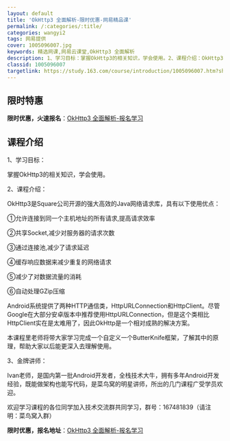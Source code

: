 ```yaml
---
layout: default
title: 'OkHttp3 全面解析-限时优惠-网易精品课'
permalink: /:categories/:title/
categories: wangyi2
tags: 网易提供
cover: 1005096007.jpg
keywords: 精选网课,网易云课堂,OkHttp3 全面解析
description: 1、学习目标：掌握OkHttp3的相关知识，学会使用。2、课程介绍：OkHttp3是Square公司开源的强大高效的Ja
classid: 1005096007
targetlink: https://study.163.com/course/introduction/1005096007.htm?share=1&shareId=1025206652&utm_campaign=share&utm_medium=iphoneShare&utm_source=&utm_u=1025206652
---
```


## 限时特惠

**限时优惠，火速报名**：[OkHttp3 全面解析-报名学习](https://study.163.com/course/introduction/1005096007.htm?share=1&shareId=1025206652&utm_campaign=share&utm_medium=iphoneShare&utm_source=&utm_u=1025206652)

## 课程介绍

1、学习目标：

   掌握OkHttp3的相关知识，学会使用。



2、课程介绍：

  OkHttp3是Square公司开源的强大高效的Java网络请求库，具有以下使用优点：

 ①允许连接到同一个主机地址的所有请求,提高请求效率

 ②共享Socket,减少对服务器的请求次数

 ③通过连接池,减少了请求延迟

 ④缓存响应数据来减少重复的网络请求

 ⑤减少了对数据流量的消耗

 ⑥自动处理GZip压缩

  Android系统提供了两种HTTP通信类，HttpURLConnection和HttpClient。尽管Google在大部分安卓版本中推荐使用HttpURLConnection，但是这个类相比HttpClient实在是太难用了，因此OkHttp是一个相对成熟的解决方案。

本课程里老师将带大家学习完成一个自定义一个ButterKnife框架，了解其中的原理，帮助大家以后能更深入去理解使用。



3、金牌讲师：

   Ivan老师，是国内第一批Android开发者，全栈技术大牛，拥有多年Android开发经验，既能做架构也能写代码，是菜鸟窝的明星讲师，所出的几门课程广受学员欢迎。



欢迎学习课程的各位同学加入技术交流群共同学习，群号：167481839（请注明：菜鸟窝入群）

**限时优惠，报名地址**：[OkHttp3 全面解析-报名学习](https://study.163.com/course/introduction/1005096007.htm?share=1&shareId=1025206652&utm_campaign=share&utm_medium=iphoneShare&utm_source=&utm_u=1025206652)


